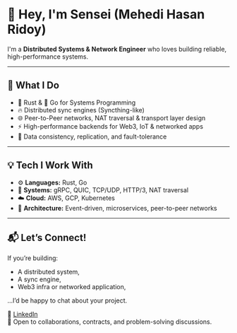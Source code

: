 # 👋 Hey, I'm Sensei (Mehedi Hasan Ridoy)

I'm a **Distributed Systems & Network Engineer** who loves building reliable, high-performance systems.

---

## 🧠 What I Do

- 🦀 Rust & 🐹 Go for Systems Programming
- 🔥 Distributed sync engines (Syncthing-like)
- 🌐 Peer-to-Peer networks, NAT traversal & transport layer design
- ⚡ High-performance backends for Web3, IoT & networked apps
- 💾 Data consistency, replication, and fault-tolerance

---

## 💡 Tech I Work With

- ⚙️ **Languages:** Rust, Go
- 🧪 **Systems:** gRPC, QUIC, TCP/UDP, HTTP/3, NAT traversal
- ☁️ **Cloud:** AWS, GCP, Kubernetes
- 🧬 **Architecture:** Event-driven, microservices, peer-to-peer networks

---

## 📬 Let’s Connect!

If you’re building:
- A distributed system,
- A sync engine,
- Web3 infra or networked application,

...I’d be happy to chat about your project.

💌 [LinkedIn](https://linkedin.com/in/mehedix21)  
🐙 Open to collaborations, contracts, and problem-solving discussions.
